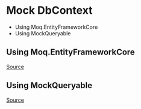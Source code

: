 # Mock DbContext
* Using Moq.EntityFrameworkCore
* Using MockQueryable

## Using Moq.EntityFrameworkCore
[Source](https://learn.microsoft.com/ru-ru/ef/ef6/fundamentals/testing/mocking)

## Using MockQueryable
[Source](https://code-maze.com/ef-core-mock-dbcontext/)
